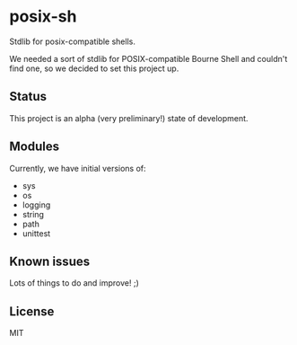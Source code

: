 # posix-sh

Stdlib for posix-compatible shells.

We needed a sort of stdlib for POSIX-compatible Bourne Shell and couldn't
find one, so we decided to set this project up.

## Status

This project is an alpha (very preliminary!) state of development.


## Modules

Currently, we have initial versions of:

- sys
- os
- logging
- string
- path
- unittest

## Known issues

Lots of things to do and improve! ;)


## License

MIT
